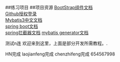 ##练习项目
##项目资源
[BootStrap组件文档](https://v3.bootcss.com/components/)<br>
[Github授权登录](https://developer.github.com/apps/building-oauth-apps/creating-an-oauth-app/)<br>
[Mybatis3中文文档](https://mybatis.org/mybatis-3/zh/getting-started.html)<br>
[spring boot文档](https://docs.spring.io/spring-boot/docs/2.2.0.RC1/reference/htmlsingle/)<br>
[]()
[spring拦截器文档](https://docs.spring.io/spring/docs/5.0.3.RELEASE/spring-framework-reference/web.html#spring-web)
[mybatis generator文档](http://mybatis.org/generator/configreference/table.html)


测试n连
欢迎来到这里，上面是部分开发所需教程。.

HN完成
laojianfeng完成
chenzhifeng完成
654567998